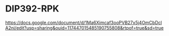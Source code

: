 # DIP392-RPK
https://docs.google.com/document/d/1Ma6Ximcaf3ooPVB27x5j4OmCbDclA2ni/edit?usp=sharing&ouid=117447015485190755808&rtpof=true&sd=true
